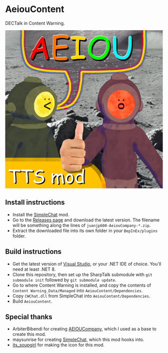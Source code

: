 # AeiouContent

DECTalk in Content Warning.

![image](icon.png)

## Install instructions

- Install the [SimpleChat](https://thunderstore.io/c/content-warning/p/maysunrise/SimpleChat/) mod.
- Go to the [Releases page](https://github.com/juanjp600/AeiouContent/releases) and download the latest version. The filename will be something along the lines of `juanjp600-AeiouCompany-*.zip`.
- Extract the downloaded file into its own folder in your `BepInEx/plugins` folder.

## Build instructions

- Get the latest version of [Visual Studio](https://visualstudio.microsoft.com/), or your .NET IDE of choice. You'll need at least .NET 8.
- Clone this repository, then set up the SharpTalk submodule with `git submodule init` followed by `git submodule update`.
- Go to where Content Warning is installed, and copy the contents of `Content Warning_Data/Managed` into `AeiouContent/Dependencies`.
- Copy `CWChat.dll` from SimpleChat into `AeiouContent/Dependencies`.
- Build `AeiouContent`.

## Special thanks
- ArbiterBibendi for creating [AEIOUCompany](https://github.com/ArbiterBibendi/AEIOUCompany/), which I used as a base to create this mod.
- maysunrise for creating [SimpleChat](https://thunderstore.io/c/content-warning/p/maysunrise/SimpleChat/), which this mod hooks into.
- [its_soupgirl](https://www.youtube.com/@its_soupgirl) for making the icon for this mod.